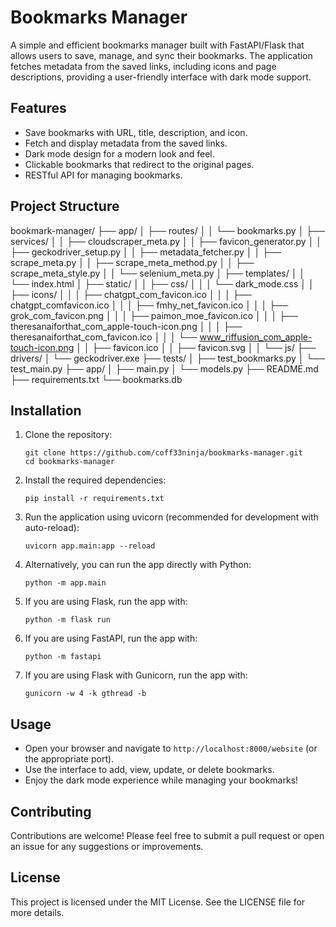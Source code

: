 # Bookmarks Manager

A simple and efficient bookmarks manager built with FastAPI/Flask that allows users to save, manage, and sync their bookmarks. The application fetches metadata from the saved links, including icons and page descriptions, providing a user-friendly interface with dark mode support.

## Features

- Save bookmarks with URL, title, description, and icon.
- Fetch and display metadata from the saved links.
- Dark mode design for a modern look and feel.
- Clickable bookmarks that redirect to the original pages.
- RESTful API for managing bookmarks.

## Project Structure

bookmark-manager/
├── app/
│   ├── routes/
│   │   └── bookmarks.py
│   ├── services/
│   │   ├── cloudscraper_meta.py
│   │   ├── favicon_generator.py
│   │   ├── geckodriver_setup.py
│   │   ├── metadata_fetcher.py
│   │   ├── scrape_meta.py
│   │   ├── scrape_meta_method.py
│   │   ├── scrape_meta_style.py
│   │   └── selenium_meta.py
│   ├── templates/
│   │   └── index.html
│   ├── static/
│   │   ├── css/
│   │   │   └── dark_mode.css
│   │   ├── icons/
│   │   │   ├── chatgpt_com_favicon.ico
│   │   │   ├── chatgpt_comfavicon.ico
│   │   │   ├── fmhy_net_favicon.ico
│   │   │   ├── grok_com_favicon.png
│   │   │   ├── paimon_moe_favicon.ico
│   │   │   ├── theresanaiforthat_com_apple-touch-icon.png
│   │   │   ├── theresanaiforthat_com_favicon.ico
│   │   │   └── www_riffusion_com_apple-touch-icon.png
│   │   ├── favicon.ico
│   │   ├── favicon.svg
│   │   └── js/
├── drivers/
│   └── geckodriver.exe
├── tests/
│   ├── test_bookmarks.py
│   └── test_main.py
├── app/
│   ├── main.py
│   └── models.py
├── README.md
├── requirements.txt
└── bookmarks.db

## Installation

1. Clone the repository:
   ```
   git clone https://github.com/coff33ninja/bookmarks-manager.git
   cd bookmarks-manager
   ```

2. Install the required dependencies:
   ```
   pip install -r requirements.txt
   ```

3. Run the application using uvicorn (recommended for development with auto-reload):
   ```
   uvicorn app.main:app --reload
   ```
4. Alternatively, you can run the app directly with Python:
   ```
   python -m app.main
   ```
5. If you are using Flask, run the app with:
   ```
   python -m flask run
   ```
6. If you are using FastAPI, run the app with:
   ```
   python -m fastapi
   ```
7. If you are using Flask with Gunicorn, run the app with:
   ```
   gunicorn -w 4 -k gthread -b
   ```

## Usage

- Open your browser and navigate to `http://localhost:8000/website` (or the appropriate port).
- Use the interface to add, view, update, or delete bookmarks.
- Enjoy the dark mode experience while managing your bookmarks!

## Contributing

Contributions are welcome! Please feel free to submit a pull request or open an issue for any suggestions or improvements.

## License

This project is licensed under the MIT License. See the LICENSE file for more details.
